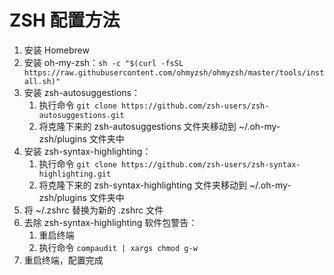 # ZSH 配置方法

1. 安装 Homebrew
2. 安装 oh-my-zsh：```sh -c "$(curl -fsSL https://raw.githubusercontent.com/ohmyzsh/ohmyzsh/master/tools/install.sh)"```
3. 安装 zsh-autosuggestions：
   1. 执行命令 ```git clone https://github.com/zsh-users/zsh-autosuggestions.git```
   2. 将克隆下来的 zsh-autosuggestions 文件夹移动到 ~/.oh-my-zsh/plugins 文件夹中
4. 安装 zsh-syntax-highlighting：
   1. 执行命令 ```git clone https://github.com/zsh-users/zsh-syntax-highlighting.git```
   2. 将克隆下来的 zsh-syntax-highlighting 文件夹移动到 ~/.oh-my-zsh/plugins 文件夹中
5. 将 ~/.zshrc 替换为新的 .zshrc 文件
6. 去除 zsh-syntax-highlighting 软件包警告：
   1. 重启终端
   2. 执行命令 ```compaudit | xargs chmod g-w```
7. 重启终端，配置完成
